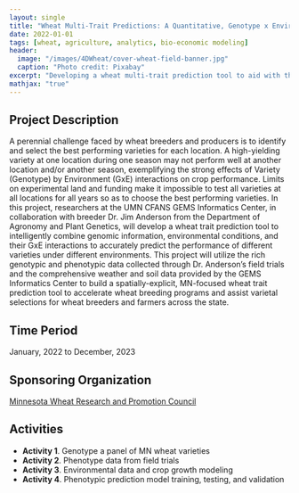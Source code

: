 ```yaml
---
layout: single
title: "Wheat Multi-Trait Predictions: A Quantitative, Genotype x Environment (GxE) Approach to Supporting Minnesota Wheat Breeding and Farmer Varietal Selections"
date: 2022-01-01
tags: [wheat, agriculture, analytics, bio-economic modeling]
header:
  image: "/images/4DWheat/cover-wheat-field-banner.jpg"
  caption: "Photo credit: Pixabay"
excerpt: "Developing a wheat multi-trait prediction tool to aid with the breeding of wheat varieties for MN farmers"
mathjax: "true"
---
```


## Project Description
A perennial challenge faced by wheat breeders and producers is to identify and select the best performing varieties for each location. A high-yielding variety at one location during one season may not perform well at another location and/or another season, exemplifying the strong effects of Variety (Genotype) by Environment (GxE) interactions on crop performance. Limits on experimental land and funding make it impossible to test all varieties at all locations for all years so as to choose the best performing varieties. In this project, researchers at the UMN CFANS GEMS Informatics Center, in collaboration with breeder Dr. Jim Anderson from the Department of Agronomy and Plant Genetics, will develop a wheat trait prediction tool to intelligently combine genomic information, environmental conditions, and their GxE interactions to accurately predict the performance of different varieties under different environments. This project will utilize the rich genotypic and phenotypic data collected through Dr. Anderson’s field trials and the comprehensive weather and soil data provided by the GEMS Informatics Center to build a spatially-explicit, MN-focused wheat trait prediction tool to accelerate wheat breeding programs and assist varietal selections for wheat breeders and farmers across the state.

## Time Period
January, 2022 to December, 2023

## Sponsoring Organization
[Minnesota Wheat Research and Promotion Council](https://mnwheat.org/council/) 

## Activities
* **Activity 1**. Genotype a panel of MN wheat varieties
* **Activity 2**. Phenotype data from field trials 
* **Activity 3**. Environmental data and crop growth modeling 
* **Activity 4**. Phenotypic prediction model training, testing, and validation
